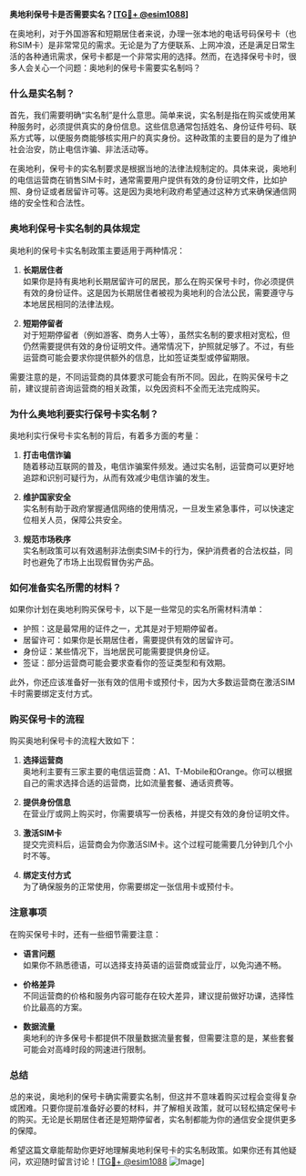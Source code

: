 **奥地利保号卡是否需要实名？[[TG💪+ @esim1088](https://t.me/s/esim1088)]**

在奥地利，对于外国游客和短期居住者来说，办理一张本地的电话号码保号卡（也称SIM卡）是非常常见的需求。无论是为了方便联系、上网冲浪，还是满足日常生活的各种通讯需求，保号卡都是一个非常实用的选择。然而，在选择保号卡时，很多人会关心一个问题：奥地利的保号卡需要实名制吗？

### **什么是实名制？**

首先，我们需要明确“实名制”是什么意思。简单来说，实名制是指在购买或使用某种服务时，必须提供真实的身份信息。这些信息通常包括姓名、身份证件号码、联系方式等，以便服务商能够核实用户的真实身份。这种政策的主要目的是为了维护社会治安，防止电信诈骗、非法活动等。

在奥地利，保号卡的实名制要求是根据当地的法律法规制定的。具体来说，奥地利的电信运营商在销售SIM卡时，通常需要用户提供有效的身份证明文件，比如护照、身份证或者居留许可等。这是因为奥地利政府希望通过这种方式来确保通信网络的安全性和合法性。

### **奥地利保号卡实名制的具体规定**

奥地利的保号卡实名制政策主要适用于两种情况：

1. **长期居住者**  
   如果你是持有奥地利长期居留许可的居民，那么在购买保号卡时，你必须提供有效的身份证件。这是因为长期居住者被视为奥地利的合法公民，需要遵守与本地居民相同的法律法规。

2. **短期停留者**  
   对于短期停留者（例如游客、商务人士等），虽然实名制的要求相对宽松，但仍然需要提供有效的身份证明文件。通常情况下，护照就足够了。不过，有些运营商可能会要求你提供额外的信息，比如签证类型或停留期限。

需要注意的是，不同运营商的具体要求可能会有所不同。因此，在购买保号卡之前，建议提前咨询运营商的相关政策，以免因资料不全而无法完成购买。

### **为什么奥地利要实行保号卡实名制？**

奥地利实行保号卡实名制的背后，有着多方面的考量：

1. **打击电信诈骗**  
   随着移动互联网的普及，电信诈骗案件频发。通过实名制，运营商可以更好地追踪和识别可疑行为，从而有效减少电信诈骗的发生。

2. **维护国家安全**  
   实名制有助于政府掌握通信网络的使用情况，一旦发生紧急事件，可以快速定位相关人员，保障公共安全。

3. **规范市场秩序**  
   实名制政策可以有效遏制非法倒卖SIM卡的行为，保护消费者的合法权益，同时也避免了市场上出现假冒伪劣产品。

### **如何准备实名所需的材料？**

如果你计划在奥地利购买保号卡，以下是一些常见的实名所需材料清单：

- 护照：这是最常用的证件之一，尤其是对于短期停留者。
- 居留许可：如果你是长期居住者，需要提供有效的居留许可。
- 身份证：某些情况下，当地居民可能需要提供身份证。
- 签证：部分运营商可能会要求查看你的签证类型和有效期。

此外，你还应该准备好一张有效的信用卡或预付卡，因为大多数运营商在激活SIM卡时需要绑定支付方式。

### **购买保号卡的流程**

购买奥地利保号卡的流程大致如下：

1. **选择运营商**  
   奥地利主要有三家主要的电信运营商：A1、T-Mobile和Orange。你可以根据自己的需求选择合适的运营商，比如流量套餐、通话资费等。

2. **提供身份信息**  
   在营业厅或网上购买时，你需要填写一份表格，并提交有效的身份证明文件。

3. **激活SIM卡**  
   提交完资料后，运营商会为你激活SIM卡。这个过程可能需要几分钟到几个小时不等。

4. **绑定支付方式**  
   为了确保服务的正常使用，你需要绑定一张信用卡或预付卡。

### **注意事项**

在购买保号卡时，还有一些细节需要注意：

- **语言问题**  
  如果你不熟悉德语，可以选择支持英语的运营商或营业厅，以免沟通不畅。

- **价格差异**  
  不同运营商的价格和服务内容可能存在较大差异，建议提前做好功课，选择性价比最高的方案。

- **数据流量**  
  奥地利的许多保号卡都提供不限量数据流量套餐，但需要注意的是，某些套餐可能会对高峰时段的网速进行限制。

### **总结**

总的来说，奥地利的保号卡确实需要实名制，但这并不意味着购买过程会变得复杂或困难。只要你提前准备好必要的材料，并了解相关政策，就可以轻松搞定保号卡的购买。无论是长期居住者还是短期停留者，实名制都能为你的通信安全提供更多的保障。

希望这篇文章能帮助你更好地理解奥地利保号卡的实名制政策。如果你还有其他疑问，欢迎随时留言讨论！[[TG💪+ @esim1088](https://t.me/s/esim1088) ![Image](https://i.postimg.cc/4NQfJmqS/Snipaste-2025-05-13-00-14-12.png)]